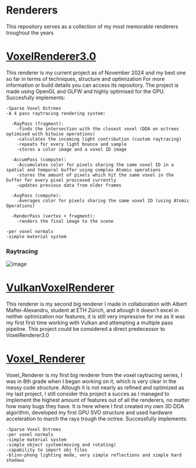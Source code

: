 # Renderers
This repository serves as a collection of my most memorable renderers troughout the years

# [VoxelRenderer3.0](https://github.com/AnghelusAndrei/VoxelEngine3.0)

This renderer is my current project as of November 2024 and my best one so far in terms of techniques, structure and optimization
For more information or build details you can access its repository.
The project is made using OpenGL and GLFW and highly optimised for the GPU.
Succesfully implements:
```
-Sparse Voxel Octrees
-A 4 pass raytracing rendering system:

  -RayPass (fragment):
    -finds the intersection with the closest voxel (DDA on octrees optimised with bitwise operations)
    -calculates the incoming light contribution (custom raytracing)
    -repeats for every light bounce and sample
    -stores a color image and a voxel ID image

  -AccumPass (compute):
    -Accumulates color for pixels sharing the same voxel ID in a spatial and temporal buffer using complex Atomic operations 
    -stores the amount of pixels which hit the same voxel in the buffer for every pixel proccesed currently
    -updates previous data from older frames

  -AvgPass (compute):
    -Averages color for pixels sharing the same voxel ID (using Atomic Operations)

  -RenderPass (vertex + fragment):
    -renders the final image to the scene

-per voxel normals
-simple material system
```

### Raytracing
![image](https://github.com/user-attachments/assets/0b2da2ea-1eb6-4dfd-adfb-e517fd563a5d)

# [VulkanVoxelRenderer](https://github.com/AnghelusAndrei/VulkanVoxelRenderer)

This renderer is my second big renderer I made in collaboration with Albert Maftei-Alexandru, student at ETH Zürich, and altough it doesn't excel in neither optimization nor features,
it is still very impressive for me as it was my first first time working with Vulkan and attempting a multiple pass pipeline.
This project could be considered a direct predecessor to VoxelRenderer3.0

# [Voxel_Renderer](https://github.com/AnghelusAndrei/Voxel_Renderer)

Voxel_Renderer is my first big renderer from the voxel raytracing series, I was in 8th grade when I began working on it, which 
is very clear in the messy code structure. Altough it is not nearly as refined and optimized as my last project, I still consider
this project a succes as I managed to implement the highest amount of features out of all the renderers, no matter how many bugs they have.
It is here where I first created my own 3D DDA algorithm, developed my first GPU SVO structure and used hardware acceleration 
to march the rays trough the octree. Successfully implements:
```
-Sparse Voxel Octrees
-per voxel normals
-simple material system
-simple object system(moving and rotating)
-capability to import obj files
-blinn-phong lighting mode, very simple reflections and simple hard shadows
```
